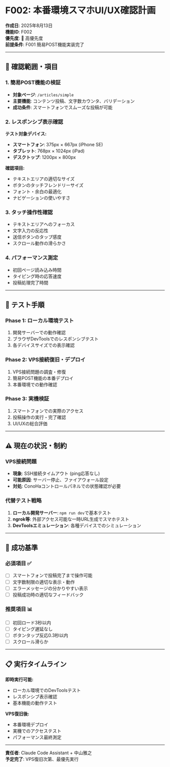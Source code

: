 # F002: 本番環境スマホUI/UX確認計画

**作成日**: 2025年8月13日  
**機能ID**: F002  
**優先度**: 🔴 高優先度  
**前提条件**: F001 簡易POST機能実装完了

---

## 📱 確認範囲・項目

### 1. 簡易POST機能の検証
- **対象ページ**: `/articles/simple`
- **主要機能**: コンテンツ投稿、文字数カウンタ、バリデーション
- **成功条件**: スマートフォンでスムーズな投稿が可能

### 2. レスポンシブ表示確認
**テスト対象デバイス:**
- **スマートフォン**: 375px × 667px (iPhone SE)  
- **タブレット**: 768px × 1024px (iPad)
- **デスクトップ**: 1200px × 800px

**確認項目:**
- テキストエリアの適切なサイズ
- ボタンのタッチフレンドリーサイズ
- フォント・余白の最適化
- ナビゲーションの使いやすさ

### 3. タッチ操作性確認
- テキストエリアへのフォーカス
- 文字入力の反応性
- 送信ボタンのタップ感度
- スクロール動作の滑らかさ

### 4. パフォーマンス測定
- 初回ページ読み込み時間
- タイピング時の応答速度
- 投稿処理完了時間

---

## 🔧 テスト手順

### Phase 1: ローカル環境テスト
1. 開発サーバーでの動作確認
2. ブラウザDevToolsでのレスポンシブテスト
3. 各デバイスサイズでの表示確認

### Phase 2: VPS接続復旧・デプロイ
1. VPS接続問題の調査・修復
2. 簡易POST機能の本番デプロイ
3. 本番環境での動作確認

### Phase 3: 実機検証
1. スマートフォンでの実際のアクセス
2. 投稿操作の実行・完了確認
3. UI/UXの総合評価

---

## ⚠️ 現在の状況・制約

### VPS接続問題
- **現象**: SSH接続タイムアウト (ping応答なし)
- **可能原因**: サーバー停止、ファイアウォール設定
- **対処**: ConoHaコントロールパネルでの状態確認が必要

### 代替テスト戦略
1. **ローカル開発サーバー**: `npm run dev`で基本テスト
2. **ngrok等**: 外部アクセス可能な一時URL生成でスマホテスト
3. **DevToolsエミュレーション**: 各種デバイスでのシミュレーション

---

## 🎯 成功基準

### 必須項目 ✅
- [ ] スマートフォンで投稿完了まで操作可能
- [ ] 文字数制限の適切な表示・動作
- [ ] エラーメッセージの分かりやすい表示
- [ ] 投稿成功時の適切なフィードバック

### 推奨項目 📊
- [ ] 初回ロード3秒以内
- [ ] タイピング遅延なし
- [ ] ボタンタップ反応0.3秒以内
- [ ] スクロール滑らか

---

## 📋 実行タイムライン

**即時実行可能:**
- ローカル環境でのDevToolsテスト
- レスポンシブ表示確認
- 基本機能の動作テスト

**VPS復旧後:**
- 本番環境デプロイ
- 実機でのアクセステスト
- パフォーマンス最終測定

---

**責任者**: Claude Code Assistant + 中山雅之  
**予定完了**: VPS復旧次第、最優先実行